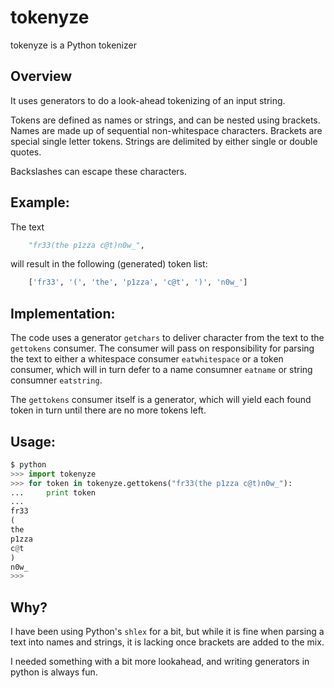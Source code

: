 # tokenyze
tokenyze is a Python tokenizer

## Overview
It uses generators to do a look-ahead tokenizing of an input string.

Tokens are defined as names or strings, and can be nested using brackets.
Names are made up of sequential non-whitespace characters.
Brackets are special single letter tokens.
Strings are delimited by either single or double quotes.

Backslashes can escape these characters.

## Example:

The text

```python
    "fr33(the p1zza c@t)n0w_",
```

will result in the following (generated) token list:

```python
    ['fr33', '(', 'the', 'p1zza', 'c@t', ')', 'n0w_']
```

## Implementation:

The code uses a generator `getchars` to deliver character from the text
to the `gettokens` consumer. The consumer will pass on responsibility
for parsing the text to either a whitespace consumer `eatwhitespace`
or a token consumer, which will in turn defer to a name consumner
`eatname` or string consumner `eatstring`.

The `gettokens` consumer itself is a generator, which will yield each 
found token in turn until there are no more tokens left.

## Usage:

```python
$ python
>>> import tokenyze
>>> for token in tokenyze.gettokens("fr33(the p1zza c@t)n0w_"):
...     print token
... 
fr33
(
the
p1zza
c@t
)
n0w_
>>> 
```

## Why?

I have been using Python's `shlex` for a bit, but while it is fine when parsing a text
into names and strings, it is lacking once brackets are added to the mix.

I needed something with a bit more lookahead, and writing generators in python
is always fun.
